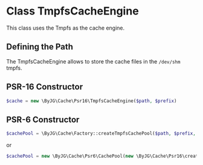# Class TmpfsCacheEngine

This class uses the Tmpfs as the cache engine.

## Defining the Path

The TmpfsCacheEngine allows to store the cache files in the `/dev/shm` tmpfs.


## PSR-16 Constructor

```php
$cache = new \ByJG\Cache\Psr16\TmpfsCacheEngine($path, $prefix)
```

## PSR-6 Constructor

```php
$cachePool = \ByJG\Cache\Factory::createTmpfsCachePool($path, $prefix, $bufferSize = 10)
```

or

```php
$cachePool = new \ByJG\Cache\Psr6\CachePool(new \ByJG\Cache\Psr16\createTmpfsCachePool($path, $prefix));
```


